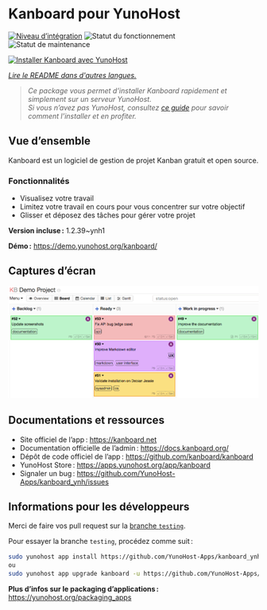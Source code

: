 <!--
Nota bene : ce README est automatiquement généré par <https://github.com/YunoHost/apps/tree/master/tools/readme_generator>
Il NE doit PAS être modifié à la main.
-->

# Kanboard pour YunoHost

[![Niveau d’intégration](https://dash.yunohost.org/integration/kanboard.svg)](https://ci-apps.yunohost.org/ci/apps/kanboard/) ![Statut du fonctionnement](https://ci-apps.yunohost.org/ci/badges/kanboard.status.svg) ![Statut de maintenance](https://ci-apps.yunohost.org/ci/badges/kanboard.maintain.svg)

[![Installer Kanboard avec YunoHost](https://install-app.yunohost.org/install-with-yunohost.svg)](https://install-app.yunohost.org/?app=kanboard)

*[Lire le README dans d'autres langues.](./ALL_README.md)*

> *Ce package vous permet d’installer Kanboard rapidement et simplement sur un serveur YunoHost.*  
> *Si vous n’avez pas YunoHost, consultez [ce guide](https://yunohost.org/install) pour savoir comment l’installer et en profiter.*

## Vue d’ensemble

Kanboard est un logiciel de gestion de projet Kanban gratuit et open source.

### Fonctionnalités

- Visualisez votre travail
- Limitez votre travail en cours pour vous concentrer sur votre objectif
- Glisser et déposez des tâches pour gérer votre projet


**Version incluse :** 1.2.39~ynh1

**Démo :** <https://demo.yunohost.org/kanboard/>

## Captures d’écran

![Capture d’écran de Kanboard](./doc/screenshots/board.png)

## Documentations et ressources

- Site officiel de l’app : <https://kanboard.net>
- Documentation officielle de l’admin : <https://docs.kanboard.org/>
- Dépôt de code officiel de l’app : <https://github.com/kanboard/kanboard>
- YunoHost Store : <https://apps.yunohost.org/app/kanboard>
- Signaler un bug : <https://github.com/YunoHost-Apps/kanboard_ynh/issues>

## Informations pour les développeurs

Merci de faire vos pull request sur la [branche `testing`](https://github.com/YunoHost-Apps/kanboard_ynh/tree/testing).

Pour essayer la branche `testing`, procédez comme suit :

```bash
sudo yunohost app install https://github.com/YunoHost-Apps/kanboard_ynh/tree/testing --debug
ou
sudo yunohost app upgrade kanboard -u https://github.com/YunoHost-Apps/kanboard_ynh/tree/testing --debug
```

**Plus d’infos sur le packaging d’applications :** <https://yunohost.org/packaging_apps>
